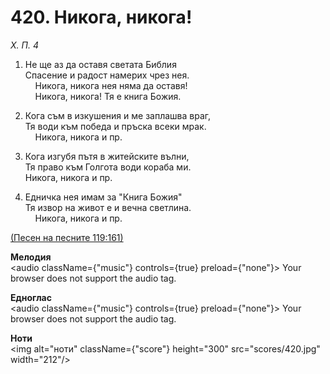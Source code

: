 # 420. Никога, никога!  

*Х. П. 4*  

1. Не ще аз да оставя светата Библия  
Спасение и радост намерих чрез нея.  
    Никога, никога нея няма да оставя!  
    Никога, никога! Тя е книга Божия.  

2. Кога съм в изкушения и ме заплашва враг,  
Тя води към победа и пръска всеки мрак.  
    Никога, никога и пр.  

3. Кога изгубя пътя в житейските вълни,  
Тя право към Голгота води кораба ми.  
Никога, никога и пр.  

4. Едничка нея имам за "Книга Божия"  
Тя извор на живот е и вечна светлина.  
    Никога, никога и пр.  

[(Песен на песните 119:161)](http://biblia.bg/index.php?k=22&g=119&s=161)  

__Мелодия__  
<audio className={"music"} controls={true} preload={"none"}><source src="mp3/420.mp3" type="audio/mpeg"/>
Your browser does not support the audio tag.
</audio>  

__Едноглас__  
<audio className={"music"} controls={true} preload={"none"}><source src="transp/420.mp3" type="audio/mpeg"/>
Your browser does not support the audio tag.
</audio>  

__Ноти__  
<img alt="ноти" className={"score"} height="300" src="scores/420.jpg" width="212"/>
